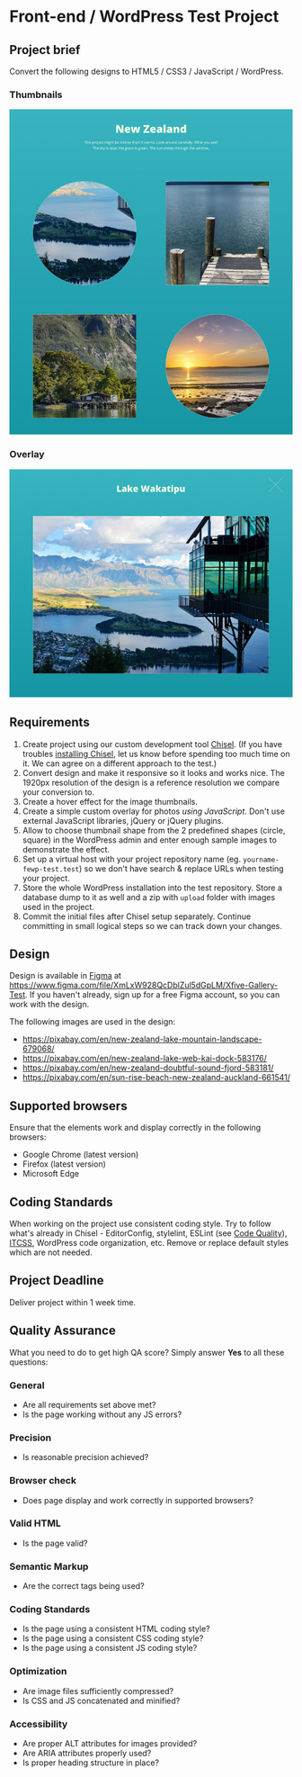 Front-end / WordPress Test Project
======================

## Project brief
Convert the following designs to HTML5 / CSS3 / JavaScript  / WordPress.

### Thumbnails
![Xfive Gallery Test Thumbnails](xfive-front-end-test-thumbs.jpg)

### Overlay
![Xfive Gallery Test Overlay](xfive-front-end-test-overlay.jpg)

## Requirements
1. Create project using our custom development tool [Chisel](https://www.getchisel.co/). (If you have troubles [installing Chisel](https://www.getchisel.co/docs/installation), let us know before spending too much time on it. We can agree on a different approach to the test.)
1. Convert design and make it responsive so it looks and works nice. The 1920px resolution of the design is a reference resolution we compare your conversion to.
1. Create a hover effect for the image thumbnails.
1. Create a simple custom overlay for photos *using JavaScript*. Don't use external JavaScript libraries, jQuery or jQuery plugins.
1. Allow to choose thumbnail shape from the 2 predefined shapes (circle, square) in the WordPress admin and enter enough sample images to demonstrate the effect.
1. Set up a virtual host with your project repository name (eg. `yourname-fewp-test.test`) so we don't have search & replace URLs when testing your project.
1. Store the whole WordPress installation into the test repository. Store a database dump to it as well and a zip with `upload` folder with images used in the project.
1. Commit the initial files after Chisel setup separately. Continue committing in small logical steps so we can track down your changes.

## Design
Design is available in [Figma](https://www.figma.com/) at https://www.figma.com/file/XmLxW928QcDblZul5dGpLM/Xfive-Gallery-Test. If you haven't already, sign up for a free Figma account, so you can work with the design.

The following images are used in the design:
 -  https://pixabay.com/en/new-zealand-lake-mountain-landscape-679068/
 -  https://pixabay.com/en/new-zealand-lake-web-kai-dock-583176/
 -  https://pixabay.com/en/new-zealand-doubtful-sound-fjord-583181/
 -  https://pixabay.com/en/sun-rise-beach-new-zealand-auckland-661541/

## Supported browsers
Ensure that the elements work and display correctly in the following browsers:

- Google Chrome (latest version)
- Firefox (latest version)
- Microsoft Edge

## Coding Standards
When working on the project use consistent coding style. Try to follow what's already in Chisel - EditorConfig, stylelint, ESLint (see [Code Quality](https://www.getchisel.co/docs/development/code-quality/)), [ITCSS](https://www.getchisel.co/docs/development/itcss/), WordPress code organization, etc. Remove or replace default styles which are not needed.

## Project Deadline
Deliver project within 1 week time.

## Quality Assurance

What you need to do to get high QA score? Simply answer **Yes** to all these questions:

### General

- Are all requirements set above met?
- Is the page working without any JS errors?

### Precision

- Is reasonable precision achieved?

### Browser check

- Does page display and work correctly in supported browsers?

### Valid HTML

- Is the page valid?

### Semantic Markup

- Are the correct tags being used?

### Coding Standards

- Is the page using a consistent HTML coding style?
- Is the page using a consistent CSS coding style?
- Is the page using a consistent JS coding style?

### Optimization

- Are image files sufficiently compressed?
- Is CSS and JS concatenated and minified?

### Accessibility

- Are proper ALT attributes for images provided?
- Are ARIA attributes properly used?
- Is proper heading structure in place?
